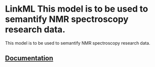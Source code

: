 # LinkML This model is to be used to semantify NMR spectroscopy research data.
This model is to be used to semantify NMR spectroscopy research data.

## [Documentation](https://StroemPhi.github.io/NMR-spectroscopy-schema/)
